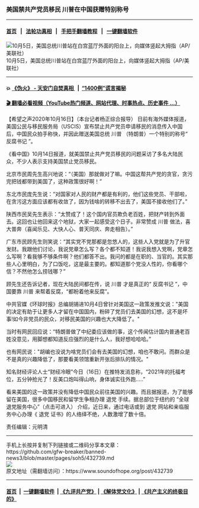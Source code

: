 ### 美国禁共产党员移民 川普在中国获赠特别称号
------------------------

#### [首页](https://github.com/gfw-breaker/banned-news3/blob/master/README.md) &nbsp;&nbsp;|&nbsp;&nbsp; [法轮功真相](https://github.com/begood0513/basic/blob/master/README.md)  &nbsp;&nbsp;|&nbsp;&nbsp; [手把手翻墙教程](https://github.com/gfw-breaker/guides/wiki)  &nbsp;&nbsp;|&nbsp;&nbsp; [一键翻墙软件](https://github.com/gfw-breaker/nogfw/blob/master/README.md)  



<div><img alt="10月5日，美国总统川普站在白宫蓝厅外面的阳台上，向媒体竖起大拇指（AP/美联社）" src="https://img.soundofhope.org/2020-10/2111111-1601943448849.jpeg"/>
<br/><figcaption class="caption">
 10月5日，美国总统川普站在白宫蓝厅外面的阳台上，向媒体竖起大拇指（AP/美联社）
</figcaption></div><hr/>

#### 💥 [《伪火》 - 天安门自焚真相 ](http://158.247.195.190:10000/videos/blog/weihuo.html)&nbsp; |&nbsp; [“1400例”谎言揭秘  ](http://158.247.195.190:10000/videos/blog/jiexi1400.html)

#### [ 🎬  翻墙必看视频（YouTube热门频道、网站代理、时事热点、历史事件 ...）](https://github.com/gfw-breaker/links/blob/master/banned.md)

<div><div class="Content__Wrapper sc-1bvya0-0 grZQxZ">
 <p class="meta-top">
  <span class="meta">
   【希望之声2020年10月16日】（本台记者杨正综合报导）
  </span>
  日前有海外媒体报道，美国公民与移民服务局（USCIS）宣布禁止共产党员申请移民的消息传入中国后，中国民众拍手称快，并因此赠送美国总统
  <ok href="/term/1041">
   川普
  </ok>
  （特朗普）一个特别的称号“
  <ok href="/term/398911">
   反腐书记
  </ok>
  ”。
 </p>
 <p>
  《看中国》10月14日报道，就美国禁止共产党员移民的问题采访了多名大陆民众，不少人表示支持美国禁止党员移民。
 </p>
 <div class="AD_Embed__Wrap-sc-1xslmin-0 igMuqX module desktop">
  <div>
  </div>
 </div>
 <p>
  北京市民周先生高兴地说：“（美国）那就做对了嘛。中国这帮共产党的贪官，贪污完把钱都带到美国了，这种政策很好啊！”
 </p>
 <p>
  东北市民庞先生说：“对国家对人民的财产都是有利的，他们这些党员、干部啦，在贪污这方面应该都有收敛了，因为钱啥的转移不出去了，美国不接收他们了。”
 </p>
 <p>
  陕西市民吴先生表示：“太赞成了！这个国内官员欺负老百姓，把财产转到外面去。这回也让他回来这个地狱，大家一起感受这个日子。非常赞成
  <ok href="/term/1041">
   川普
  </ok>
  做法，喜大普奔（喜闻乐见、大快人心、普天同庆、奔走相告）。”
 </p>
 <p>
  广东市民顾先生则笑说：“其实党不党那都是忽悠人的，这些人入党就是为了升官发财。我跟他们讨论，我说党章怎么写？各个都不知道！我说我想入党啊，党章怎么写啊？看我够不够条件啊？他们都答不出。我问的都是在职的、当官的。其实那些人心里明白，为了口饭吃，这是最主要的。都知道那个党没人性的，你看哪个信？不然他怎么捞钱哪？”
 </p>
 <p>
  顾先生还告诉记者，现在大陆民间都在传，说
  <ok href="/term/1041">
   川普
  </ok>
  才是真正的“
  <ok href="/term/398911">
   反腐书记
  </ok>
  ”，中国要靠
  <ok href="/term/1041">
   川普
  </ok>
  来帮着反腐，“都盼着他来反腐”。
 </p>
 <p>
  中共官媒《环球时报》总编胡锡进10月4日曾针对美国这一政策发推文说："美国的决定有助于让更多人才留在中国国内，粉碎了党员们去美国的幻想，这不是坏事!如今非党员的民众，对移民美国的兴趣也大大降低了。"
 </p>
 <p>
  当时有网民回应说：“特朗普做了中纪委应该做的事，这个传闻估计国内普通老百姓没意见，用脚想都知道反应强烈的是什么人，我好想哈哈哈。”
 </p>
 <p>
  也有网民说："胡编也没说为啥党员们会有去美国的幻想，咱也不敢问。而群众是不是真的兴趣降低了，那要看美领馆重新开张后排队的情况。"
 </p>
 <p>
  知名财经评论人士“财经冷眼”今日（16日）在推特发消息称，“2021年的托福考位，五分钟抢光了！反美口炮叫得山响，身体诚实往外跑.....”
 </p>
 <p>
  看来美国的这一政策并没有降低中国民众前往美国的兴趣。而且据报道，为了能够留在美国，很多中国移民和留学生争相办理
  <ok href="/term/21105">
   退党
  </ok>
  手续。据总部位于纽约的
  <ok href="https://www.tuidang.org">
   “全球退党服务中心”（点击可进入）
  </ok>
  介绍，近日来，通过电话或到
  <ok href="/term/21105">
   退党
  </ok>
  网站和亲临服务中心办理《
  <ok href="/term/21105">
   退党
  </ok>
  证书》的人络绎不绝，人数激增了数十倍。
 </p>
 <p class="meta-btm">
  责任编辑：元明清
 </p>
</div>
</div>
<hr/>
手机上长按并复制下列链接或二维码分享本文章：<br/>
https://github.com/gfw-breaker/banned-news3/blob/master/pages/soh5/432739.md <br/>
<a href='https://github.com/gfw-breaker/banned-news3/blob/master/pages/soh5/432739.md'><img src='https://github.com/gfw-breaker/banned-news3/blob/master/pages/soh5/432739.md.png'/></a> <br/>
原文地址（需翻墙访问）：https://www.soundofhope.org/post/432739


------------------------
#### [首页](https://github.com/gfw-breaker/banned-news3/blob/master/README.md) &nbsp;|&nbsp; [一键翻墙软件](https://github.com/gfw-breaker/nogfw/blob/master/README.md) &nbsp;| [《九评共产党》](https://github.com/gfw-breaker/9ping.md/blob/master/README.md#九评之一评共产党是什么) | [《解体党文化》](https://github.com/gfw-breaker/jtdwh.md/blob/master/README.md) | [《共产主义的终极目的》](https://github.com/gfw-breaker/gczydzjmd.md/blob/master/README.md)


<img src='http://gfw-breaker.win/banned-news3/pages/soh5/432739.md' width='0px' height='0px'/>